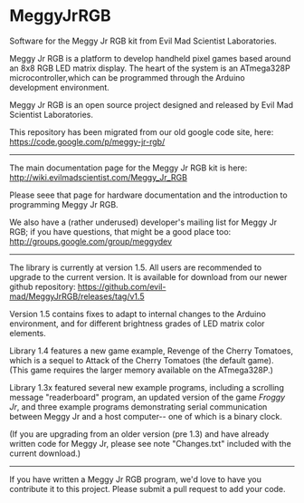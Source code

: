 MeggyJrRGB
==========

Software for the Meggy Jr RGB kit from Evil Mad Scientist Laboratories.

Meggy Jr RGB is a platform to develop handheld pixel games based around an 8x8 RGB LED matrix display.  The heart of the system is an ATmega328P microcontroller,which can be programmed through the Arduino development environment.

Meggy Jr RGB is an open source project designed and released by Evil Mad Scientist Laboratories.



This repository has been migrated from our old google code site, here: https://code.google.com/p/meggy-jr-rgb/

-----------

The main documentation page for the Meggy Jr RGB kit is here: 
http://wiki.evilmadscientist.com/Meggy_Jr_RGB

Please seee that page for hardware documentation and the introduction to programming Meggy Jr RGB.

We also have a (rather underused) developer's mailing list for Meggy Jr RGB; if you have questions, that might be a good place too: http://groups.google.com/group/meggydev


------------------------------------------------------------------------


The library is currently at version 1.5.  All users are recommended to upgrade to the current version.  It is available for download from our newer github repository: https://github.com/evil-mad/MeggyJrRGB/releases/tag/v1.5


Version 1.5 contains fixes to adapt to internal changes to the Arduino environment, and for different brightness grades of LED matrix color elements.

Library 1.4 features a new game example, Revenge of the Cherry Tomatoes, which is a sequel to Attack of the Cherry Tomatoes (the default game).  (This game requires the larger memory available on the ATmega328P.)

Library 1.3x featured several new example programs, including a scrolling message "readerboard" program, an updated version of the game _Froggy Jr_, and three example programs demonstrating serial communication between Meggy Jr and a host computer-- one of which is a binary clock.

(If you are upgrading from an older version (pre 1.3) and have already written code for Meggy Jr, please see note "Changes.txt" included with the current download.)

------------------------------------------------------------------------

If you have written a Meggy Jr RGB program, we'd love to have you contribute it to this project.  Please submit a pull request to add your code.

